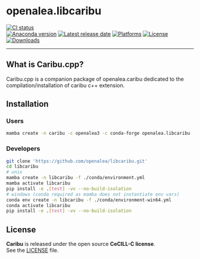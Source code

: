 # openalea.libcaribu

[![CI status](https://github.com/openalea/libcaribu/actions/workflows/openalea-ci.yml/badge.svg)](https://github.com/openalea/caribu/actions/workflows/openalea-ci.yml)  
[![Anaconda version](https://anaconda.org/openalea3/openalea.libcaribu/badges/version.svg)](https://anaconda.org/openalea3/openalea.caribu)
[![Latest release date](https://anaconda.org/openalea3/openalea.libcaribu/badges/latest_release_date.svg)](https://anaconda.org/openalea3/openalea.caribu)
[![Platforms](https://anaconda.org/openalea3/openalea.caribu/badges/platforms.svg)](https://anaconda.org/openalea3/openalea.caribu)
[![License](https://anaconda.org/openalea3/openalea.caribu/badges/license.svg)](https://anaconda.org/openalea3/openalea.caribu)
[![Downloads](https://anaconda.org/openalea3/openalea.caribu/badges/downloads.svg)](https://anaconda.org/openalea3/openalea.caribu)

---

## What is Caribu.cpp?

Caribu.cpp is a companion package of openalea.caribu dedicated to the compilation/installation of caribu c++ extension.

## Installation

### Users

```bash
mamba create -n caribu -c openalea3 -c conda-forge openalea.libcaribu 
``` 

### Developers


```bash
git clone 'https://github.com/openalea/libcaribu.git'
cd libcaribu
# unix
mamba create -n libcaribu -f ./conda/environment.yml
mamba activate libcaribu
pip install -e .[test] -vv --no-build-isolation
# windows (conda required as mamba does not instantiate env vars)
conda env create -n libcaribu -f ./conda/environment-win64.yml
conda activate libcaribu
pip install -e .[test] -vv --no-build-isolation
```

## License

**Caribu** is released under the open source **CeCILL-C license**.  
See the [LICENSE](LICENSE) file.
